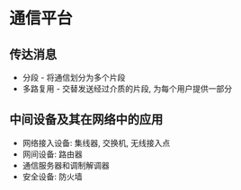 # 通信平台
## 传达消息
- 分段 - 将通信划分为多个片段
- 多路复用 - 交替发送经过介质的片段, 为每个用户提供一部分

## 中间设备及其在网络中的应用
- 网络接入设备: 集线器, 交换机, 无线接入点
- 网间设备: 路由器
- 通信服务器和调制解调器
- 安全设备: 防火墙
